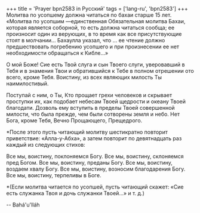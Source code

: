 +++
title = 'Prayer bpn2583 in Русский'
tags = ['lang-ru', 'bpn2583']
+++
Молитва по усопшему должна читаться по бахаи старше 15 лет. «Молитва по усопшим —единственная Обязательная молитва Бахаи, которая является соборной, то есть должна читаться сообща; ее произносит один из верующих, в то время как все присутствующие стоят в молчании…  Бахаулла указал, что … ее чтение должно предшествовать погребению усопшего и при произнесении ее нет необходимости обращаться к Кибле…»

О мой Боже! Сие есть Твой слуга и сын Твоего слуги, уверовавший в Тебя и в знамения Твои и обратившийся к Тебе в полном отрешении ото всего, кроме Тебя. Воистину, из всех являющих милость Ты наимилостивый.

Поступай с ним, о Ты, Кто прощает грехи человеков и скрывает проступки их, как подобает небесам Твоей щедрости и океану Твоей благодати. Дозволь ему вступить в пределы Твоей совершенной милости, что была прежде, чем были сотворены земля и небо. Нет Бога, кроме Тебя, Вечно Прощающего, Прещедрого.

*После этого пусть читающий молитву шестикратно повторит приветствие: «Алла-у-Абха», а затем повторит по девятнадцать раз каждый из следующих стихов:

Все мы, воистину, поклоняемся Богу.
Все мы, воистину, склоняемся пред Богом.
Все мы, воистину, преданы Богу.
Все мы, воистину, воздаем хвалу Богу.
Все мы, воистину, возносим благодарения Богу.
Все мы, воистину, терпеливы в Боге.

*(Если молитва читается по усопшей, пусть читающий скажет: «Сие есть служанка Твоя и дочь служанки Твоей...» и т. д.)

-- Bahá'u'lláh
